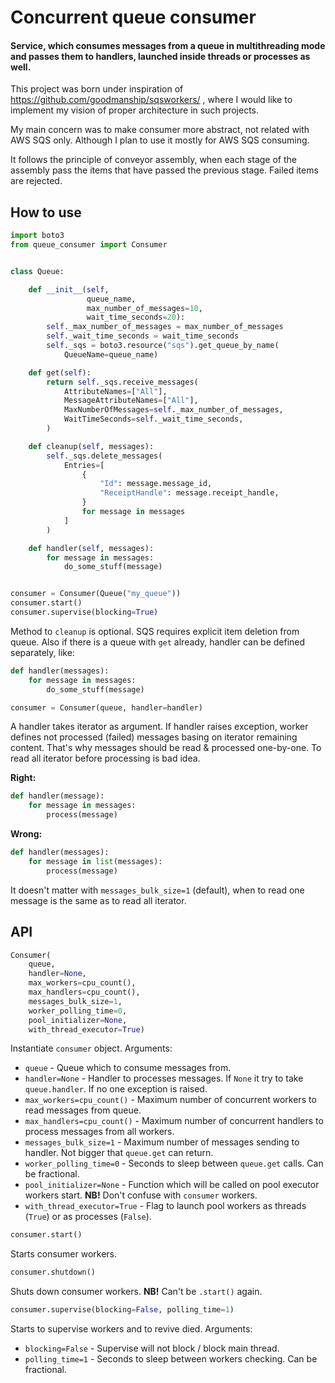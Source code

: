 # Concurrent queue consumer

#### Service, which consumes messages from a queue in multithreading mode and passes them to handlers, launched inside threads or processes as well.

This project was born under inspiration of https://github.com/goodmanship/sqsworkers/ , where I would like to implement my vision of proper architecture in such projects.

My main concern was to make consumer more abstract, not related with AWS SQS only. Although I plan to use it mostly for AWS SQS consuming.

It follows the principle of conveyor assembly, when each stage of the assembly pass the items that have passed the previous stage. Failed items are rejected.

## How to use

```python
import boto3
from queue_consumer import Consumer


class Queue:

    def __init__(self,
                 queue_name,
                 max_number_of_messages=10,
                 wait_time_seconds=20):
        self._max_number_of_messages = max_number_of_messages
        self._wait_time_seconds = wait_time_seconds
        self._sqs = boto3.resource("sqs").get_queue_by_name(
            QueueName=queue_name)

    def get(self):
        return self._sqs.receive_messages(
            AttributeNames=["All"],
            MessageAttributeNames=["All"],
            MaxNumberOfMessages=self._max_number_of_messages,
            WaitTimeSeconds=self._wait_time_seconds,
        )

    def cleanup(self, messages):
        self._sqs.delete_messages(
            Entries=[
                {
                    "Id": message.message_id,
                    "ReceiptHandle": message.receipt_handle,
                }
                for message in messages
            ]
        )

    def handler(self, messages):
        for message in messages:
            do_some_stuff(message)


consumer = Consumer(Queue("my_queue"))
consumer.start()
consumer.supervise(blocking=True)
```

Method to `cleanup` is optional. SQS requires explicit item deletion from queue.
Also if there is a queue with `get` already, handler can be defined separately, like:

```python
def handler(messages):
    for message in messages:
        do_some_stuff(message)

consumer = Consumer(queue, handler=handler)
```

A handler takes iterator as argument. If handler raises exception, worker defines not processed (failed) messages basing on iterator remaining content. That's why messages should be read & processed one-by-one. To read all iterator before processing is bad idea.

**Right:**

```python
def handler(message):
    for message in messages:
        process(message)
```

**Wrong:**

```python
def handler(messages):
    for message in list(messages):
        process(message)
```

It doesn't matter with `messages_bulk_size=1` (default), when to read one message is the same as to read all iterator.

## API

```python
Consumer(
    queue,
    handler=None,
    max_workers=cpu_count(),
    max_handlers=cpu_count(),
    messages_bulk_size=1,
    worker_polling_time=0,
    pool_initializer=None,
    with_thread_executor=True)
```

Instantiate `consumer` object. Arguments:
- `queue` - Queue which to consume messages from.
- `handler=None` - Handler to processes messages. If `None` it try to take `queue.handler`. If no one exception is raised.
- `max_workers=cpu_count()` - Maximum number of concurrent workers to read messages from queue.
- `max_handlers=cpu_count()` - Maximum number of concurrent handlers to process messages from all workers.
- `messages_bulk_size=1` - Maximum number of messages sending to handler. Not bigger that `queue.get` can return.
- `worker_polling_time=0` - Seconds to sleep between `queue.get` calls. Can be fractional.
- `pool_initializer=None` - Function which will be called on pool executor workers start. **NB!** Don't confuse with `consumer` workers.
- `with_thread_executor=True` - Flag to launch pool workers as threads (`True`) or as processes (`False`).

```python
consumer.start()
```

Starts consumer workers.

```python
consumer.shutdown()
```

Shuts down consumer workers. **NB!** Can't be `.start()` again.

```python
consumer.supervise(blocking=False, polling_time=1)
```

Starts to supervise workers and to revive died. Arguments:
- `blocking=False` - Supervise will not block / block main thread.
- `polling_time=1` - Seconds to sleep between workers checking. Can be fractional.
